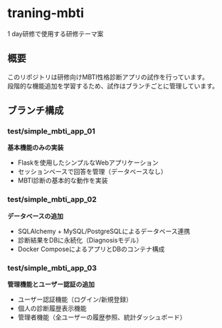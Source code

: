 # traning-mbti
1 day研修で使用する研修テーマ案

## 概要
このリポジトリは研修向けMBTI性格診断アプリの試作を行っています。  
段階的な機能追加を学習するため、試作はブランチごとに管理しています。

## ブランチ構成

### test/simple_mbti_app_01
**基本機能のみの実装**
- Flaskを使用したシンプルなWebアプリケーション
- セッションベースで回答を管理（データベースなし）
- MBTI診断の基本的な動作を実装

### test/simple_mbti_app_02
**データベースの追加**
- SQLAlchemy + MySQL/PostgreSQLによるデータベース連携
- 診断結果をDBに永続化（Diagnosisモデル）
- Docker ComposeによるアプリとDBのコンテナ構成

### test/simple_mbti_app_03
**管理機能とユーザー認証の追加**
- ユーザー認証機能（ログイン/新規登録）
- 個人の診断履歴表示機能
- 管理者機能（全ユーザーの履歴参照、統計ダッシュボード）
